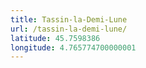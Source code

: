 ```yaml
---
title: Tassin-la-Demi-Lune
url: /tassin-la-demi-lune/
latitude: 45.7598386
longitude: 4.765774700000001
---
```

